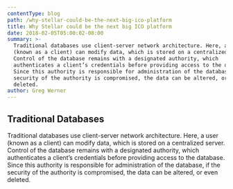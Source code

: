 ```yaml
---
contentType: blog
path: /why-stellar-could-be-the-next-big-ico-platform
title: Why Stellar could be the next big ICO platform
date: 2018-02-05T05:00:02-08:00
summary: >-
  Traditional databases use client-server network architecture. Here, a user
  (known as a client) can modify data, which is stored on a centralized server.
  Control of the database remains with a designated authority, which
  authenticates a client’s credentials before providing access to the database.
  Since this authority is responsible for administration of the database, if the
  security of the authority is compromised, the data can be altered, or even
  deleted.
author: Greg Werner
---
```

## Traditional Databases

Traditional databases use client-server network architecture. Here, a user (known as a client) can modify data, which is stored on a centralized server. Control of the database remains with a designated authority, which authenticates a client’s credentials before providing access to the database. Since this authority is responsible for administration of the database, if the security of the authority is compromised, the data can be altered, or even deleted.
